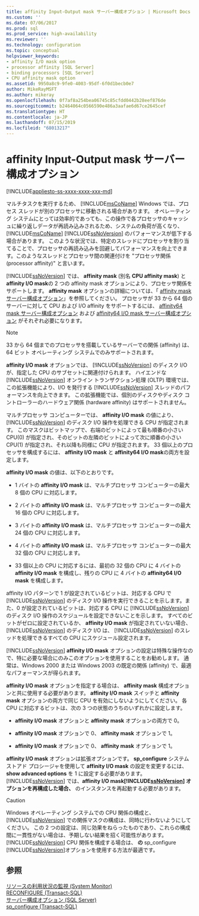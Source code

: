 ```yaml
---
title: affinity Input-Output mask サーバー構成オプション | Microsoft Docs
ms.custom: ''
ms.date: 07/06/2017
ms.prod: sql
ms.prod_service: high-availability
ms.reviewer: ''
ms.technology: configuration
ms.topic: conceptual
helpviewer_keywords:
- affinity I/O mask option
- processor affinity [SQL Server]
- binding processors [SQL Server]
- CPU affinity mask option
ms.assetid: 9950a8c9-9fe0-4003-95df-6f0d1becb0e7
author: MikeRayMSFT
ms.author: mikeray
ms.openlocfilehash: 0f7af8a254bea06745c85cfdd0442b28eef876de
ms.sourcegitcommit: b2464064c0566590e486a3aafae6d67ce2645cef
ms.translationtype: HT
ms.contentlocale: ja-JP
ms.lasthandoff: 07/15/2019
ms.locfileid: "68013217"
---
```

# <a name="affinity-input-output-mask-server-configuration-option"></a>affinity Input-Output mask サーバー構成オプション
[!INCLUDE[appliesto-ss-xxxx-xxxx-xxx-md](../../includes/appliesto-ss-xxxx-xxxx-xxx-md.md)]

  マルチタスクを実行するため、 [!INCLUDE[msCoName](../../includes/msconame-md.md)] Windows では、プロセス スレッドが別のプロセッサに移動される場合があります。 オペレーティング システムにとっては効率的であっても、この操作で各プロセッサのキャッシュに繰り返しデータが再読み込みされるため、システムの負荷が高くなり、 [!INCLUDE[msCoName](../../includes/msconame-md.md)] [!INCLUDE[ssNoVersion](../../includes/ssnoversion-md.md)] のパフォーマンスが低下する場合があります。 このような状況では、特定のスレッドにプロセッサを割り当てることで、プロセッサの再読み込みを回避してパフォーマンスを向上できます。このようなスレッドとプロセッサ間の関連付けを "プロセッサ関係 (processor affinity)" と言います。  
  
 [!INCLUDE[ssNoVersion](../../includes/ssnoversion-md.md)] では、 **affinity mask** (別名 **CPU affinity mask**) と **affinity I/O mask**の 2 つの affinity mask オプションにより、プロセッサ関係をサポートします。 **affinity mask** オプションの詳細については、「 [affinity mask サーバー構成オプション](../../database-engine/configure-windows/affinity-mask-server-configuration-option.md)」を参照してください。 プロセッサが 33 から 64 個のサーバーに対して CPU および I/O affinity をサポートするには、 [affinity64 mask サーバー構成オプション](../../database-engine/configure-windows/affinity64-mask-server-configuration-option.md) および [affinity64 I/O mask サーバー構成オプション](../../database-engine/configure-windows/affinity64-input-output-mask-server-configuration-option.md) がそれぞれ必要になります。  
  
> [!NOTE]  
>  33 から 64 個までのプロセッサを搭載しているサーバーでの関係 (affinity) は、64 ビット オペレーティング システムでのみサポートされます。  
  
 **affinity I/O mask** オプションでは、 [!INCLUDE[ssNoVersion](../../includes/ssnoversion-md.md)] のディスク I/O が、指定した CPU のサブセットに関連付けられます。 ハイエンドな [!INCLUDE[ssNoVersion](../../includes/ssnoversion-md.md)] オンライン トランザクション処理 (OLTP) 環境では、この拡張機能により、I/O を発行する [!INCLUDE[ssNoVersion](../../includes/ssnoversion-md.md)] スレッドのパフォーマンスを向上できます。 この拡張機能では、個別のディスクやディスク コントローラーのハードウェア関係 (hardware affinity) はサポートされません。  
  
 マルチプロセッサ コンピューターでは、 **affinity I/O mask** の値により、 [!INCLUDE[ssNoVersion](../../includes/ssnoversion-md.md)] のディスク I/O 操作を処理できる CPU が指定されます。 このマスクはビットマップで、右端のビットによって最も順番の小さい CPU(0) が指定され、そのビットの左隣のビットによって次に順番の小さい CPU(1) が指定され、それ以降も同様に CPU が指定されます。 33 個以上のプロセッサを構成するには、 **affinity I/O mask** と **affinity64 I/O mask**の両方を設定します。  
  
 **affinity I/O mask** の値は、以下のとおりです。  
  
-   1 バイトの **affinity I/O mask** は、マルチプロセッサ コンピューターの最大 8 個の CPU に対応します。  
  
-   2 バイトの **affinity I/O mask** は、マルチプロセッサ コンピューターの最大 16 個の CPU に対応します。  
  
-   3 バイトの **affinity I/O mask** は、マルチプロセッサ コンピューターの最大 24 個の CPU に対応します。  
  
-   4 バイトの **affinity I/O mask** は、マルチプロセッサ コンピューターの最大 32 個の CPU に対応します。  
  
-   33 個以上の CPU に対応するには、最初の 32 個の CPU に 4 バイトの **affinity I/O mask** を構成し、残りの CPU に 4 バイトの **affinity64 I/O mask** を構成します。  
  
 affinity I/O パターンで 1 が設定されているビットは、対応する CPU で [!INCLUDE[ssNoVersion](../../includes/ssnoversion-md.md)] のディスク I/O 操作を実行できることを示します。また、0 が設定されているビットは、対応する CPU に [!INCLUDE[ssNoVersion](../../includes/ssnoversion-md.md)] のディスク I/O 操作のスケジュールを設定できないことを示します。 すべてのビットがゼロに設定されているか、 **affinity I/O mask** が指定されていない場合、 [!INCLUDE[ssNoVersion](../../includes/ssnoversion-md.md)] のディスク I/O は、 [!INCLUDE[ssNoVersion](../../includes/ssnoversion-md.md)] のスレッドを処理できるすべての CPU にスケジュール設定されます。  
  
 [!INCLUDE[ssNoVersion](../../includes/ssnoversion-md.md)] **affinity I/O mask** オプションの設定は特殊な操作なので、特に必要な場合にのみこのオプションを使用することをお勧めします。 通常は、Windows 2000 または Windows 2003 の既定の関係 (affinity) で、最適なパフォーマンスが得られます。  
  
 **affinity I/O mask** オプションを指定する場合は、 **affinity mask** 構成オプションと共に使用する必要があります。 **affinity I/O mask** スイッチと **affinity mask** オプションの両方で同じ CPU を有効にしないようにしてください。 各 CPU に対応するビットは、次の 3 つの状態のうちのいずれかに設定します。  
  
-   **affinity I/O mask** オプションと **affinity mask** オプションの両方で 0。  
  
-   **affinity I/O mask** オプションで 0、 **affinity mask** オプションで 1。  
  
-   **affinity I/O mask** オプションで 0、 **affinity mask** オプションで 1。  
  
 **affinity I/O mask** オプションは拡張オプションです。 **sp_configure** システム ストアド プロシージャを使用して **affinity I/O mask** の設定を変更するには、**show advanced options** を 1 に設定する必要があります。 [!INCLUDE[ssNoVersion](../../includes/ssnoversion-md.md)] では、**affinity I/O mask[!INCLUDE[ssNoVersion](../../includes/ssnoversion-md.md)] オプションを再構成した場合、** のインスタンスを再起動する必要があります。  
  
> [!CAUTION]  
>  Windows オペレーティング システムでの CPU 関係の構成と、[!INCLUDE[ssNoVersion](../../includes/ssnoversion-md.md)] での関係マスクの構成は、同時に行わないようにしてください。 この 2 つの設定は、同じ効果をねらったものであり、これらの構成間に一貫性がない場合は、予期しない結果を招く可能性があります。 [!INCLUDE[ssNoVersion](../../includes/ssnoversion-md.md)] CPU 関係を構成する場合は、 **の** sp_configure [!INCLUDE[ssNoVersion](../../includes/ssnoversion-md.md)]オプションを使用する方法が最適です。  
  
## <a name="see-also"></a>参照  
 [リソースの利用状況の監視 &#40;System Monitor&#41;](../../relational-databases/performance-monitor/monitor-resource-usage-system-monitor.md)   
 [RECONFIGURE &#40;Transact-SQL&#41;](../../t-sql/language-elements/reconfigure-transact-sql.md)   
 [サーバー構成オプション &#40;SQL Server&#41;](../../database-engine/configure-windows/server-configuration-options-sql-server.md)   
 [sp_configure &#40;Transact-SQL&#41;](../../relational-databases/system-stored-procedures/sp-configure-transact-sql.md)  
  
  

